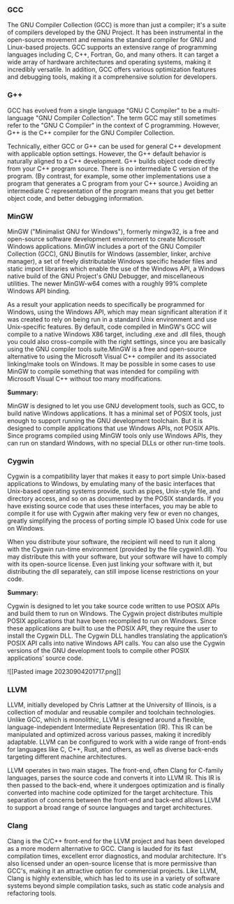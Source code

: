 ### GCC

The GNU Compiler Collection (GCC) is more than just a compiler; it's a suite of compilers developed by the GNU Project. It has been instrumental in the open-source movement and remains the standard compiler for GNU and Linux-based projects. GCC supports an extensive range of programming languages including C, C++, Fortran, Go, and many others. It can target a wide array of hardware architectures and operating systems, making it incredibly versatile. In addition, GCC offers various optimization features and debugging tools, making it a comprehensive solution for developers.

### G++

GCC has evolved from a single language "GNU C Compiler" to be a multi-language "GNU Compiler Collection". The term GCC may still sometimes refer to the "GNU C Compiler" in the context of C programming. However, G++ is the C++ compiler for the GNU Compiler Collection. 

Technically, either GCC or G++ can be used for general C++ development with applicable option settings. However, the G++ default behavior is naturally aligned to a C++ development. G++ builds object code directly from your C++ program source. There is no intermediate C version of the program. (By contrast, for example, some other implementations use a program that generates a C program from your C++ source.) Avoiding an intermediate C representation of the program means that you get better object code, and better debugging information.
### MinGW

MinGW ("Minimalist GNU for Windows"), formerly mingw32, is a free and open-source software development environment to create Microsoft Windows applications. MinGW includes a port of the GNU Compiler Collection (GCC), GNU Binutils for Windows (assembler, linker, archive manager), a set of freely distributable Windows specific header files and static import libraries which enable the use of the Windows API, a Windows native build of the GNU Project's GNU Debugger, and miscellaneous utilities. The newer MinGW-w64 comes with a roughly 99% complete Windows API binding.

As a result your application needs to specifically be programmed for Windows, using the Windows API, which may mean significant alteration if it was created to rely on being run in a standard Unix environment and use Unix-specific features. By default, code compiled in MinGW's GCC will compile to a native Windows X86 target, including .exe and .dll files, though you could also cross-compile with the right settings, since you are basically using the GNU compiler tools suite.MinGW is a free and open-source alternative to using the Microsoft Visual C++ compiler and its associated linking/make tools on Windows. It may be possible in some cases to use MinGW to compile something that was intended for compiling with Microsoft Visual C++ without too many modifications.

**Summary:**

MinGW is designed to let you use GNU development tools, such as GCC, to build native Windows applications. It has a minimal set of POSIX tools, just enough to support running the GNU development toolchain. But it is designed to compile applications that use Windows APIs, not POSIX APIs. Since programs compiled using MinGW tools only use Windows APIs, they can run on standard Windows, with no special DLLs or other run-time tools.
### Cygwin

Cygwin is a compatibility layer that makes it easy to port simple Unix-based applications to 
Windows, by emulating many of the basic interfaces that Unix-based operating systems provide, such as pipes, Unix-style file, and directory access, and so on as documented by the POSIX standards. If you have existing source code that uses these interfaces, you may be able to compile it for use with Cygwin after making very few or even no changes, greatly simplifying the process of porting simple IO based Unix code for use on Windows.

When you distribute your software, the recipient will need to run it along with the Cygwin run-time environment (provided by the file cygwin1.dll). You may distribute this with your software, but your software will have to comply with its open-source license. Even just linking your software with it, but distributing the dll separately, can still impose license restrictions on your code.

**Summary:**

Cygwin is designed to let you take source code written to use POSIX APIs and build them to run on Windows. The Cygwin project distributes multiple POSIX applications that have been recompiled to run on Windows. Since these applications are built to use the POSIX API, they require the user to install the Cygwin DLL. The Cygwin DLL handles translating the application’s POSIX API calls into native Windows API calls. You can also use the Cygwin versions of the GNU development tools to compile other POSIX applications’ source code.

![[Pasted image 20230904201717.png]]
### LLVM

LLVM, initially developed by Chris Lattner at the University of Illinois, is a collection of modular and reusable compiler and toolchain technologies. Unlike GCC, which is monolithic, LLVM is designed around a flexible, language-independent Intermediate Representation (IR). This IR can be manipulated and optimized across various passes, making it incredibly adaptable. LLVM can be configured to work with a wide range of front-ends for languages like C, C++, Rust, and others, as well as diverse back-ends targeting different machine architectures.

LLVM operates in two main stages. The front-end, often Clang for C-family languages, parses the source code and converts it into LLVM IR. This IR is then passed to the back-end, where it undergoes optimization and is finally converted into machine code optimized for the target architecture. This separation of concerns between the front-end and back-end allows LLVM to support a broad range of source languages and target architectures.
### Clang

Clang is the C/C++ front-end for the LLVM project and has been developed as a more modern alternative to GCC. Clang is lauded for its fast compilation times, excellent error diagnostics, and modular architecture. It's also licensed under an open-source license that is more permissive than GCC's, making it an attractive option for commercial projects. Like LLVM, Clang is highly extensible, which has led to its use in a variety of software systems beyond simple compilation tasks, such as static code analysis and refactoring tools.